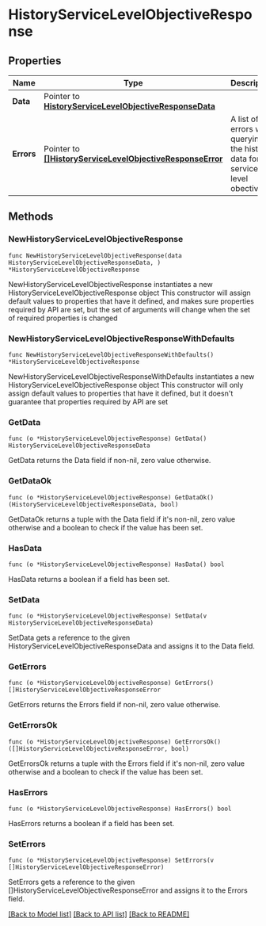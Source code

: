 # HistoryServiceLevelObjectiveResponse

## Properties

Name | Type | Description | Notes
------------ | ------------- | ------------- | -------------
**Data** | Pointer to [**HistoryServiceLevelObjectiveResponseData**](HistoryServiceLevelObjectiveResponse_data.md) |  | 
**Errors** | Pointer to [**[]HistoryServiceLevelObjectiveResponseError**](HistoryServiceLevelObjectiveResponseError.md) | A list of errors while querying the history data for the service level obective. | [optional] 

## Methods

### NewHistoryServiceLevelObjectiveResponse

`func NewHistoryServiceLevelObjectiveResponse(data HistoryServiceLevelObjectiveResponseData, ) *HistoryServiceLevelObjectiveResponse`

NewHistoryServiceLevelObjectiveResponse instantiates a new HistoryServiceLevelObjectiveResponse object
This constructor will assign default values to properties that have it defined,
and makes sure properties required by API are set, but the set of arguments
will change when the set of required properties is changed

### NewHistoryServiceLevelObjectiveResponseWithDefaults

`func NewHistoryServiceLevelObjectiveResponseWithDefaults() *HistoryServiceLevelObjectiveResponse`

NewHistoryServiceLevelObjectiveResponseWithDefaults instantiates a new HistoryServiceLevelObjectiveResponse object
This constructor will only assign default values to properties that have it defined,
but it doesn't guarantee that properties required by API are set

### GetData

`func (o *HistoryServiceLevelObjectiveResponse) GetData() HistoryServiceLevelObjectiveResponseData`

GetData returns the Data field if non-nil, zero value otherwise.

### GetDataOk

`func (o *HistoryServiceLevelObjectiveResponse) GetDataOk() (HistoryServiceLevelObjectiveResponseData, bool)`

GetDataOk returns a tuple with the Data field if it's non-nil, zero value otherwise
and a boolean to check if the value has been set.

### HasData

`func (o *HistoryServiceLevelObjectiveResponse) HasData() bool`

HasData returns a boolean if a field has been set.

### SetData

`func (o *HistoryServiceLevelObjectiveResponse) SetData(v HistoryServiceLevelObjectiveResponseData)`

SetData gets a reference to the given HistoryServiceLevelObjectiveResponseData and assigns it to the Data field.

### GetErrors

`func (o *HistoryServiceLevelObjectiveResponse) GetErrors() []HistoryServiceLevelObjectiveResponseError`

GetErrors returns the Errors field if non-nil, zero value otherwise.

### GetErrorsOk

`func (o *HistoryServiceLevelObjectiveResponse) GetErrorsOk() ([]HistoryServiceLevelObjectiveResponseError, bool)`

GetErrorsOk returns a tuple with the Errors field if it's non-nil, zero value otherwise
and a boolean to check if the value has been set.

### HasErrors

`func (o *HistoryServiceLevelObjectiveResponse) HasErrors() bool`

HasErrors returns a boolean if a field has been set.

### SetErrors

`func (o *HistoryServiceLevelObjectiveResponse) SetErrors(v []HistoryServiceLevelObjectiveResponseError)`

SetErrors gets a reference to the given []HistoryServiceLevelObjectiveResponseError and assigns it to the Errors field.


[[Back to Model list]](../README.md#documentation-for-models) [[Back to API list]](../README.md#documentation-for-api-endpoints) [[Back to README]](../README.md)


